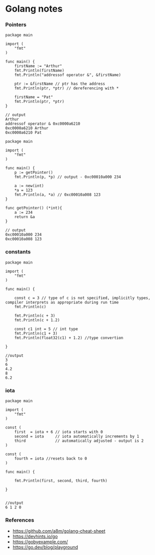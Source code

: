 # Golang notes

### Pointers

```
package main

import (
	"fmt"
)

func main() {
	firstName := "Arthur"
	fmt.Println(firstName)
	fmt.Println("addressof operator &", &firstName)

	ptr := &firstName // ptr has the address
	fmt.Println(ptr, *ptr) // dereferencing with *

	firstName = "Pat"
	fmt.Println(ptr, *ptr)
}

// output
Arthur
addressof operator & 0xc0000a6210
0xc0000a6210 Arthur
0xc0000a6210 Pat

```

```
package main

import (
	"fmt"
)

func main() {
	p := getPointer()
	fmt.Println(p, *p) // output - 0xc00010a000 234
	
	a := new(int)
	*a = 123
	fmt.Println(a, *a) // 0xc00010a008 123
}

func getPointer() (*int){
	a := 234
	return &a
}

// output
0xc00010a000 234
0xc00010a008 123

```

### constants

```
package main

import (
	"fmt"
)

func main() {

	const c = 3 // type of c is not specified, implicitly types, compiler interprets as appropriate during run time
	fmt.Println(c)

	fmt.Println(c + 3)
	fmt.Println(c + 1.2)

	const c1 int = 5 // int type
	fmt.Println(c1 + 3)
	fmt.Println(float32(c1) + 1.2) //type convertion

}

//output
3
6
4.2
8
6.2

```

### iota

```
package main

import (
	"fmt"
)

const (
	first  = iota + 6 // iota starts with 0
	second = iota     // iota automatically increments by 1
	third             // automatically adjusted - output is 2
)

const (
	fourth = iota //resets back to 0
)

func main() {

	fmt.Println(first, second, third, fourth)

}


//output
6 1 2 0
```

### References
- https://github.com/a8m/golang-cheat-sheet
- https://devhints.io/go
- https://gobyexample.com/
- https://go.dev/blog/playground
